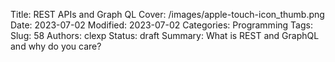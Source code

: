 Title: REST APIs and Graph QL
Cover: /images/apple-touch-icon_thumb.png
Date: 2023-07-02
Modified: 2023-07-02
Categories: Programming
Tags:
Slug: 58
Authors: clexp
Status: draft
Summary: What is REST and GraphQL and why do you care?
